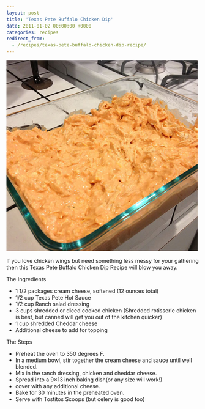 ```yaml
---
layout: post
title: 'Texas Pete Buffalo Chicken Dip'
date: 2011-01-02 00:00:00 +0000
categories: recipes
redirect_from:
  - /recipes/texas-pete-buffalo-chicken-dip-recipe/
---
```


![Texas Pete Buffalo Chicken Dip](/assets/buffalo-chicken-wing-dip-texas-pete.jpg 'Texas Pete Buffalo Chicken Dip')

If you love chicken wings but need something less messy for your gathering then this Texas Pete Buffalo Chicken Dip Recipe will blow you away.

The Ingredients

- 1 1/2 packages cream cheese, softened (12 ounces total)
- 1/2 cup Texas Pete Hot Sauce
- 1/2 cup Ranch salad dressing
- 3 cups shredded or diced cooked chicken (Shredded rotisserie chicken is best, but canned will get you out of the kitchen quicker)
- 1 cup shredded Cheddar cheese
- Additional cheese to add for topping

The Steps

- Preheat the oven to 350 degrees F.
- In a medium bowl, stir together the cream cheese and sauce until well blended.
- Mix in the ranch dressing, chicken and cheddar cheese.
- Spread into a 9×13 inch baking dish(or any size will work!)
- cover with any additional cheese.
- Bake for 30 minutes in the preheated oven.
- Serve with Tostitos Scoops (but celery is good too)
